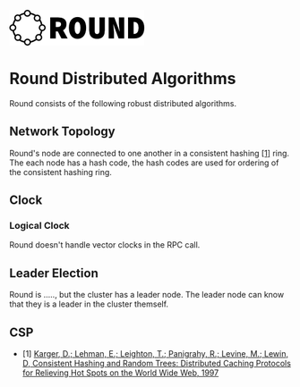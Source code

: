 ![round_logo](./img/round_logo.png)

# Round Distributed Algorithms

Round consists of the following robust distributed algorithms.

## Network Topology

Round's node are connected to one another in a consistent hashing [\[1\]][link-ch-1997] ring. The each node has a hash code, the hash codes are used for ordering of the consistent hashing ring.

## Clock

### Logical Clock

Round doesn't handle vector clocks in the RPC call.
## Leader Election

Round is ....., but the cluster has a leader node. The leader node can know that they is a leader in the cluster themself.

## CSP


- \[1\] [Karger, D.; Lehman, E.; Leighton, T.; Panigrahy, R.; Levine, M.; Lewin, D, Consistent Hashing and Random Trees: Distributed Caching Protocols for Relieving Hot Spots on the World Wide Web, 1997][link-ch-1997]

[link-ch-1997]: http://dl.acm.org/citation.cfm?id=258660
